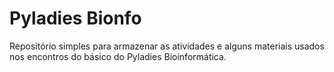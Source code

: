 # Pyladies Bionfo

Repositório simples para armazenar as atividades e alguns materiais usados nos encontros do básico do Pyladies Bioinformática.

